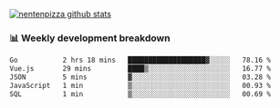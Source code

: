 [![nentenpizza github stats](https://github-readme-stats.vercel.app/api?username=nentenpizza&count_private=true)](https://github.com/anuraghazra/github-readme-stats)

### 📊 Weekly development breakdown
<!--START_SECTION:waka-->

```txt
Go           2 hrs 18 mins   ███████████████████▓░░░░░   78.16 %
Vue.js       29 mins         ████▒░░░░░░░░░░░░░░░░░░░░   16.77 %
JSON         5 mins          ▓░░░░░░░░░░░░░░░░░░░░░░░░   03.28 %
JavaScript   1 min           ▒░░░░░░░░░░░░░░░░░░░░░░░░   00.93 %
SQL          1 min           ▒░░░░░░░░░░░░░░░░░░░░░░░░   00.69 %
```

<!--END_SECTION:waka-->

